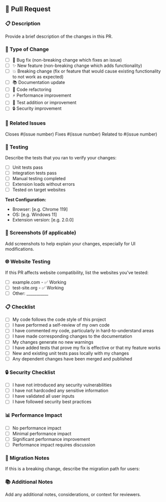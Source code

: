 ## 🚀 Pull Request

### 📋 Description
Provide a brief description of the changes in this PR.

### 🎯 Type of Change
- [ ] 🐛 Bug fix (non-breaking change which fixes an issue)
- [ ] ✨ New feature (non-breaking change which adds functionality)
- [ ] 💥 Breaking change (fix or feature that would cause existing functionality to not work as expected)
- [ ] 📚 Documentation update
- [ ] 🔧 Code refactoring
- [ ] ⚡ Performance improvement
- [ ] 🧪 Test addition or improvement
- [ ] 🔒 Security improvement

### 🔗 Related Issues
Closes #(issue number)
Fixes #(issue number)
Related to #(issue number)

### 🧪 Testing
Describe the tests that you ran to verify your changes:
- [ ] Unit tests pass
- [ ] Integration tests pass
- [ ] Manual testing completed
- [ ] Extension loads without errors
- [ ] Tested on target websites

**Test Configuration:**
- Browser: [e.g. Chrome 119]
- OS: [e.g. Windows 11]
- Extension version: [e.g. 2.0.0]

### 📸 Screenshots (if applicable)
Add screenshots to help explain your changes, especially for UI modifications.

### 🌐 Website Testing
If this PR affects website compatibility, list the websites you've tested:
- [ ] example.com - ✅ Working
- [ ] test-site.org - ✅ Working
- [ ] Other: ___________

### 📋 Checklist
- [ ] My code follows the code style of this project
- [ ] I have performed a self-review of my own code
- [ ] I have commented my code, particularly in hard-to-understand areas
- [ ] I have made corresponding changes to the documentation
- [ ] My changes generate no new warnings
- [ ] I have added tests that prove my fix is effective or that my feature works
- [ ] New and existing unit tests pass locally with my changes
- [ ] Any dependent changes have been merged and published

### 🔒 Security Checklist
- [ ] I have not introduced any security vulnerabilities
- [ ] I have not hardcoded any sensitive information
- [ ] I have validated all user inputs
- [ ] I have followed security best practices

### 📊 Performance Impact
- [ ] No performance impact
- [ ] Minimal performance impact
- [ ] Significant performance improvement
- [ ] Performance impact requires discussion

### 🔄 Migration Notes
If this is a breaking change, describe the migration path for users:

### 📚 Additional Notes
Add any additional notes, considerations, or context for reviewers.